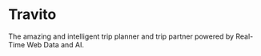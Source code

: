 # Travito
The amazing and intelligent trip planner and trip partner powered by Real-Time Web Data and AI.
